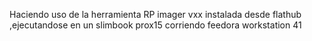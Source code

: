 
 Haciendo uso de la herramienta RP imager vxx instalada desde flathub ,ejecutandose en un slimbook prox15 corriendo feedora workstation 41
